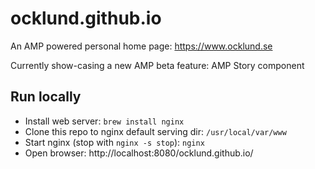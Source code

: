 # ocklund.github.io

An AMP powered personal home page: https://www.ocklund.se

Currently show-casing a new AMP beta feature: AMP Story component

## Run locally

- Install web server: `brew install nginx`
- Clone this repo to nginx default serving dir: `/usr/local/var/www`
- Start nginx (stop with `nginx -s stop`): `nginx`
- Open browser: http://localhost:8080/ocklund.github.io/
